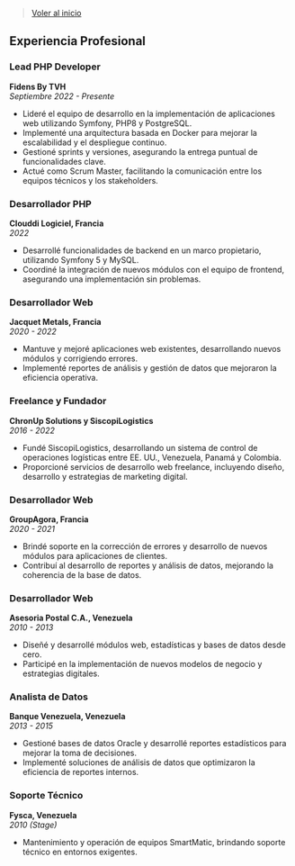 >[Voler al inicio](https://github.com/IngJuanRojas/about-me-Es/tree/main)
## **Experiencia Profesional**

### **Lead PHP Developer**
**Fidens By TVH**  
*Septiembre 2022 - Presente*

- Lideré el equipo de desarrollo en la implementación de aplicaciones web utilizando Symfony, PHP8 y PostgreSQL.
- Implementé una arquitectura basada en Docker para mejorar la escalabilidad y el despliegue continuo.
- Gestioné sprints y versiones, asegurando la entrega puntual de funcionalidades clave.
- Actué como Scrum Master, facilitando la comunicación entre los equipos técnicos y los stakeholders.

### **Desarrollador PHP**
**Clouddi Logiciel, Francia**  
*2022*

- Desarrollé funcionalidades de backend en un marco propietario, utilizando Symfony 5 y MySQL.
- Coordiné la integración de nuevos módulos con el equipo de frontend, asegurando una implementación sin problemas.

### **Desarrollador Web**
**Jacquet Metals, Francia**  
*2020 - 2022*

- Mantuve y mejoré aplicaciones web existentes, desarrollando nuevos módulos y corrigiendo errores.
- Implementé reportes de análisis y gestión de datos que mejoraron la eficiencia operativa.

### **Freelance y Fundador**
**ChronUp Solutions y SiscopiLogistics**  
*2016 - 2022*

- Fundé SiscopiLogistics, desarrollando un sistema de control de operaciones logísticas entre EE. UU., Venezuela, Panamá y Colombia.
- Proporcioné servicios de desarrollo web freelance, incluyendo diseño, desarrollo y estrategias de marketing digital.

### **Desarrollador Web**
**GroupAgora, Francia**  
*2020 - 2021*

- Brindé soporte en la corrección de errores y desarrollo de nuevos módulos para aplicaciones de clientes.
- Contribuí al desarrollo de reportes y análisis de datos, mejorando la coherencia de la base de datos.

### **Desarrollador Web**
**Asesoria Postal C.A., Venezuela**  
*2010 - 2013*

- Diseñé y desarrollé módulos web, estadísticas y bases de datos desde cero.
- Participé en la implementación de nuevos modelos de negocio y estrategias digitales.

### **Analista de Datos**
**Banque Venezuela, Venezuela**  
*2013 - 2015*

- Gestioné bases de datos Oracle y desarrollé reportes estadísticos para mejorar la toma de decisiones.
- Implementé soluciones de análisis de datos que optimizaron la eficiencia de reportes internos.

### **Soporte Técnico**
**Fysca, Venezuela**  
*2010 (Stage)*

- Mantenimiento y operación de equipos SmartMatic, brindando soporte técnico en entornos exigentes.

